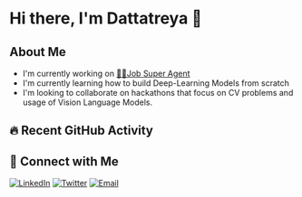 # Hi there, I'm Dattatreya 👋

## About Me
- I'm currently working on [🦸‍♂️Job Super Agent](https://github.com/Player256/Job_Super_Agent)
- I'm currently learning how to build Deep-Learning Models from scratch
- I'm looking to collaborate on hackathons that focus on CV problems and usage of Vision Language Models.

## 🔥 Recent GitHub Activity
<!--START_SECTION:activity-->
<!--END_SECTION:activity-->



## 🤝 Connect with Me
[![LinkedIn](https://img.shields.io/badge/-LinkedIn-0A66C2?style=flat-square&logo=linkedin&logoColor=white)](https://www.linkedin.com/in/dattatreya-varma/)
[![Twitter](https://img.shields.io/badge/-Twitter-1DA1F2?style=flat-square&logo=twitter&logoColor=white)](https://x.com/varma_ardhi)
[![Email](https://img.shields.io/badge/-Email-EA4335?style=flat-square&logo=gmail&logoColor=white)](mailto:dattatreya.work@gmail.com)
